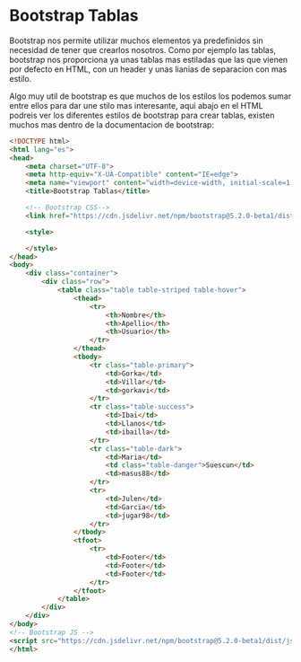 # Bootstrap Tablas

Bootstrap nos permite utilizar muchos elementos ya predefinidos sin necesidad de tener que crearlos nosotros. Como por ejemplo las tablas, bootstrap nos proporciona ya unas tablas mas estiladas que las que vienen por defecto en HTML, con un header y unas lianias de separacion con mas estilo. 

Algo muy util de bootstrap es que muchos de los estilos los podemos sumar entre ellos para dar une stilo mas interesante, aqui abajo en el HTML podreis ver los diferentes estilos de bootstrap para crear tablas, existen muchos mas dentro de la documentacion de bootstrap:

```html
<!DOCTYPE html>
<html lang="es">
<head>
    <meta charset="UTF-8">
    <meta http-equiv="X-UA-Compatible" content="IE=edge">
    <meta name="viewport" content="width=device-width, initial-scale=1.0">
    <title>Bootstrap Tablas</title>

    <!-- Bootstrap CSS-->
    <link href="https://cdn.jsdelivr.net/npm/bootstrap@5.2.0-beta1/dist/css/bootstrap.min.css" rel="stylesheet" integrity="sha384-0evHe/X+R7YkIZDRvuzKMRqM+OrBnVFBL6DOitfPri4tjfHxaWutUpFmBp4vmVor" crossorigin="anonymous">

    <style>

    </style>
</head>
<body>
    <div class="container">
        <div class="row">
            <table class="table table-striped table-hover">
                <thead>
                    <tr>
                        <th>Nombre</th>
                        <th>Apellio</th>
                        <th>Usuario</th>
                    </tr>
                </thead>
                <tbody>
                    <tr class="table-primary">
                        <td>Gorka</td>
                        <td>Villar</td>
                        <td>gorkavi</td>
                    </tr>
                    <tr class="table-success">
                        <td>Ibai</td>
                        <td>Llanos</td>
                        <td>ibailla</td>
                    </tr>
                    <tr class="table-dark">
                        <td>Maria</td>
                        <td class="table-danger">Suescun</td>
                        <td>masus88</td>
                    </tr>
                    <tr>
                        <td>Julen</td>
                        <td>Garcia</td>
                        <td>jugar98</td>
                    </tr>
                </tbody>
                <tfoot>
                    <tr>
                        <td>Footer</td>
                        <td>Footer</td>
                        <td>Footer</td>
                    </tr>
                </tfoot>
            </table>
        </div>
    </div>
</body>
<!-- Bootstrap JS -->
<script src="https://cdn.jsdelivr.net/npm/bootstrap@5.2.0-beta1/dist/js/bootstrap.bundle.min.js" integrity="sha384-pprn3073KE6tl6bjs2QrFaJGz5/SUsLqktiwsUTF55Jfv3qYSDhgCecCxMW52nD2" crossorigin="anonymous"></script>
</html>
```